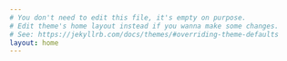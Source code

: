 ```yaml
---
# You don't need to edit this file, it's empty on purpose.
# Edit theme's home layout instead if you wanna make some changes.
# See: https://jekyllrb.com/docs/themes/#overriding-theme-defaults
layout: home
---
```



